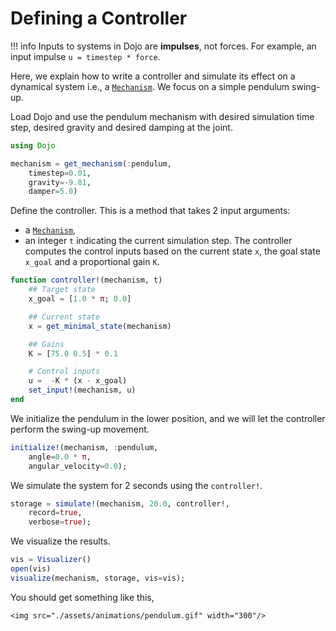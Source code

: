# Defining a Controller

!!! info
    Inputs to systems in Dojo are **impulses**, not forces. For example, an input impulse `u = timestep * force`.

Here, we explain how to write a controller and simulate its effect on a dynamical system
i.e., a [`Mechanism`](@ref).
We focus on a simple pendulum swing-up.

Load Dojo and use the pendulum mechanism with desired simulation time step, desired gravity and desired damping at the joint.

```julia
using Dojo

mechanism = get_mechanism(:pendulum,
    timestep=0.01,
    gravity=-9.81,
    damper=5.0)
```

Define the controller. This is a method that takes 2 input arguments:
- a [`Mechanism`](@ref),
- an integer `t` indicating the current simulation step.
The controller computes the control inputs based on the current state `x`, the goal state `x_goal` and a proportional gain `K`.


```julia
function controller!(mechanism, t)
    ## Target state
    x_goal = [1.0 * π; 0.0]

    ## Current state
    x = get_minimal_state(mechanism)

    ## Gains
    K = [75.0 0.5] * 0.1

    # Control inputs
    u =  -K * (x - x_goal)
    set_input!(mechanism, u)
end
```

We initialize the pendulum in the lower position, and we will let the controller perform the swing-up movement.
```julia
initialize!(mechanism, :pendulum,
    angle=0.0 * π,
    angular_velocity=0.0);
```

We simulate the system for 2 seconds using the `controller!`.
```julia
storage = simulate!(mechanism, 20.0, controller!,
    record=true,
    verbose=true);
```

We visualize the results.
```julia
vis = Visualizer()
open(vis)
visualize(mechanism, storage, vis=vis);
```

You should get something like this,
```@raw html
<img src="./assets/animations/pendulum.gif" width="300"/>
```
